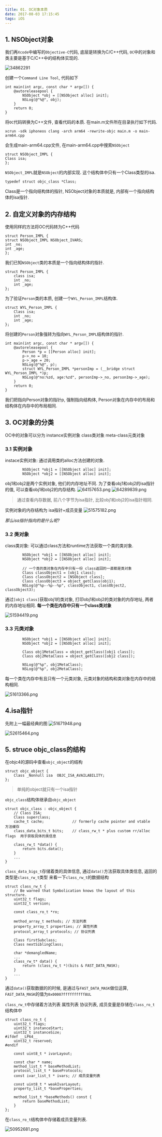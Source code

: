 ```yaml
---
title: 01. OC对象本质
date: 2017-08-03 17:15:45
tags: iOS
---
```


## 1. NSObject对象

我们再`Xcode`中编写的`Objective-C`代码, 底层是转换为C/C++代码, `OC`中的对象和类主要是基于C/C++中的结构体实现的.

  ![34862291](01-OC对象本质/34862291.png)

创建一个`Command Line Tool`, 代码如下

```Objc
int main(int argc, const char * argv[]) {
    @autoreleasepool {
        NSObject *obj = [[NSObject alloc] init];
        NSLog(@"%@", obj);
    }
    return 0;
}
```

将`OC`代码转换为C++文件, 查看代码的本质. 在main.m文件所在目录执行如下代码.

```
xcrun -sdk iphoneos clang -arch arm64 -rewrite-objc main.m -o main-arm64.cpp
```

会生成main-arm64.cpp文件, 在main-arm64.cpp中搜索`NSObject`

```Objc
struct NSObject_IMPL {
Class isa;
};
```

`NSObject_IMPL`就是`NSObject`的内部实现. 这个结构体中只有一个Class类型的isa.

```
typedef struct objc_class *Class;
```

Class是一个指向结构体的指针, NSObject对象的本质就是, 内部有一个指向结构体的isa指针.

## 2. 自定义对象的内存结构

使用同样的方法将OC代码转为C++代码

```
struct Person_IMPL {
struct NSObject_IMPL NSObject_IVARS;
int _no;
int _age;
};
```

我们已知`NSObject`类的本质是一个指向结构体的指针.

```
struct Person_IMPL {
    class isa;
    int _no;
    int _age;
};
```

为了验证`Person`类的本质, 创建一个`WYL_Person_IMPL`结构体.

```
struct WYL_Person_IMPL {
    Class isa;
    int _no;
    int _age;
};
```

将创建的`Person`对象强转为指向`WYL_Person_IMPL`结构体的指针.

```
int main(int argc, const char * argv[]) {
    @autoreleasepool {
        Person *p = [[Person alloc] init];
        p->_no = 10;
        p->_age = 20;
        NSLog(@"%@", p);
        struct WYL_Person_IMPL *personImp = (__bridge struct WYL_Person_IMPL *)p;
        NSLog(@"no:%zd, age:%zd", personImp->_no, personImp->_age);
    }
    return 0;
}
```

我们把指向Person对象的指针p, 强制指向结构体, Person对象在内存中的布局和结构体在内存中的布局相同.

## 3. OC对象的分类

OC中的对象可以分为 instance实例对象 class类对象 meta-class元类对象

### 3.1 实例对象

instace实例对象: 通过调用类的alloc方法创建的对象.

```
        NSObject *obj1 = [[NSObject alloc] init];
        NSObject *obj2 = [[NSObject alloc] init];
```

obj1和obj2是两个实例对象, 他们的内存地址不同. 为了查看obj1和obj2的isa指针的值, 可以查看obj1和obj2的内存结构.
![64157653.png](01-OC对象本质/64157653.png)
![64289839.png](01-OC对象本质/64289839.png)

> 通过查看内存数据, 前八个字节为isa指针, 比较obj1和obj2的isa指针相同.

实例对象的内存结构为 isa指针+成员变量
![51575182.png](01-OC对象本质/51575182.png)

*那么isa指针指向的是什么呢?*

### 3.2 类对象

class类对象: 可以通过class方法和runtime方法获取一个类的类对象.

```
        NSObject *obj1 = [[NSObject alloc] init];
        NSObject *obj2 = [[NSObject alloc] init];
        
        // 一个类的类对象在内存中只有一份 class返回的一直都是类对象
        Class classObject1 = [obj1 class];
        Class classObject2 = [NSObject class];
        Class classObject3 = object_getClass(obj1);
        NSLog(@"%p--%p--%p", classObject1, classObject2, classObject3);
```

通过`[obj1 class]`获取obj1的类对象, 打印obj1和obj2的类对象的内存地址, 两者的内存地址相同.
**每一个类在内存中只有一个class类对象**

![51594419.png](01-OC对象本质/51594419.png)

### 3.3 元类对象

```
        NSObject *obj1 = [[NSObject alloc] init];
        NSObject *obj2 = [[NSObject alloc] init];
        
        Class obj1MetaClass = object_getClass([obj1 class]);
        Class obj2MetaClass = object_getClass([obj2 class]);
        
        NSLog(@"%p", obj1MetaClass);
        NSLog(@"%p", obj2MetaClass);
```

每一个类在内存中有且只有一个元类对象, 元类对象的结构和类对象在内存中的结构相同.

![51613366.png](01-OC对象本质/51613366.png)

## 4.isa指针

先附上一幅最经典的图
![51671948.png](01-OC对象本质/51671948.png)

![52615464.png](01-OC对象本质/52615464.png)

## 5. struce objc_class的结构

在objc4的源码中查看`objc_object`的结构

```
struct objc_object {
    Class _Nonnull isa  OBJC_ISA_AVAILABILITY;
};
```

> 单纯的object就只有一个isa指针

`objc_class`结构体继承自`objc_object`

```
struct objc_class : objc_object {
    // Class ISA;
    Class superclass;
    cache_t cache;             // formerly cache pointer and vtable     方法缓存
    class_data_bits_t bits;    // class_rw_t * plus custom rr/alloc flags  用于获取具体的类信息

    class_rw_t *data() { 
        return bits.data();
    }
    ...
}
```

`class_data_bigs_t`存储着类的具体信息, 通过`data()`方法获取具体类信息, 返回的类型是`class_rw_t`类型
来看一下`class_rw_t`的数据结构

```
struct class_rw_t {
    // Be warned that Symbolication knows the layout of this structure.
    uint32_t flags;
    uint32_t version;

    const class_ro_t *ro;

    method_array_t methods; // 方法列表
    property_array_t properties; // 属性列表
    protocol_array_t protocols; // 协议列表

    Class firstSubclass;
    Class nextSiblingClass;

    char *demangledName;
    ...
    class_rw_t* data() {
        return (class_rw_t *)(bits & FAST_DATA_MASK);
    }
    ...
}
```

通过`data()`获取数据的的时候, 是通过与`FAST_DATA_MASK`做位运算, `FAST_DATA_MASK`的值为`0x00007ffffffffff8UL`

`class_rw_t`中存储着方法列表 属性列表 协议列表, 成员变量是存储在`class_ro_t`结构体中

```
struct class_ro_t {
    uint32_t flags;
    uint32_t instanceStart;
    uint32_t instanceSize;
#ifdef __LP64__
    uint32_t reserved;
#endif

    const uint8_t * ivarLayout;
    
    const char * name;
    method_list_t * baseMethodList;
    protocol_list_t * baseProtocols;
    const ivar_list_t * ivars; // 成员变量列表

    const uint8_t * weakIvarLayout;
    property_list_t *baseProperties;

    method_list_t *baseMethods() const {
        return baseMethodList;
    }
};
```

在`class_ro_t`结构体中存储着成员变量列表.

![50952681.png](01-OC对象本质/50952681.png)